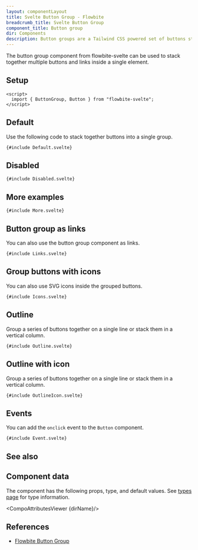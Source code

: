 ```yaml
---
layout: componentLayout
title: Svelte Button Group - Flowbite
breadcrumb_title: Svelte Button Group
component_title: Button group
dir: Components
description: Button groups are a Tailwind CSS powered set of buttons sticked together in a horizontal line
---
```


<script>
  import { CompoAttributesViewer,  GitHubCompoLinks, toKebabCase, Seealso } from '../../utils'
  import { Badge, P, A } from '$lib'
  const dirName = 'buttongroup'
  const relatedLinks = ['/docs/extend/button-toggle','/docs/components/button-group' ,'/docs/components/list-group','/docs/forms/radio#radiobutton' , '/docs/forms/checkbox#checkboxbutton'];
</script>

The button group component from flowbite-svelte can be used to stack together multiple buttons and links inside a single element.

## Setup

```svelte example hideOutput
<script>
  import { ButtonGroup, Button } from "flowbite-svelte";
</script>
```

## Default

Use the following code to stack together buttons into a single group.

```svelte example class="flex justify-center" hideScript hideResponsiveButtons
{#include Default.svelte}
```

## Disabled

```svelte example class="flex justify-center space-x-4" hideScript hideResponsiveButtons
{#include Disabled.svelte}
```

## More examples

```svelte example class="flex flex-col flex-wrap gap-4" hideResponsiveButtons
{#include More.svelte}
```

## Button group as links

You can also use the button group component as links.

```svelte example class="flex justify-center" hideScript hideResponsiveButtons
{#include Links.svelte}
```

## Group buttons with icons

You can also use SVG icons inside the grouped buttons.

```svelte example class="flex justify-center"
{#include Icons.svelte}
```

## Outline

Group a series of buttons together on a single line or stack them in a vertical column.

```svelte example class="flex justify-center" hideScript hideResponsiveButtons
{#include Outline.svelte}
```

## Outline with icon

Group a series of buttons together on a single line or stack them in a vertical column.

```svelte example class="flex justify-center"
{#include OutlineIcon.svelte}
```

## Events

You can add the `onclick` event to the `Button` component.

```svelte example class="flex justify-center" hideResponsiveButtons
{#include Event.svelte}
```

## See also

<Seealso links={relatedLinks} />

## Component data

The component has the following props, type, and default values. See [types page](/docs/pages/typescript) for type information.

<CompoAttributesViewer {dirName}/>

## References

- [Flowbite Button Group](https://flowbite.com/docs/components/button-group/)

<GitHubCompoLinks />
